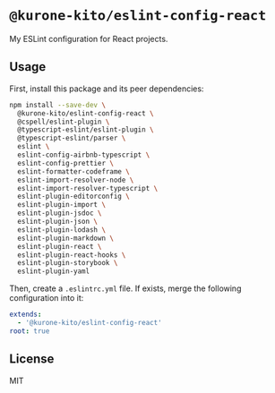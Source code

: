 # `@kurone-kito/eslint-config-react`

My ESLint configuration for React projects.

## Usage

First, install this package and its peer dependencies:

```sh
npm install --save-dev \
  @kurone-kito/eslint-config-react \
  @cspell/eslint-plugin \
  @typescript-eslint/eslint-plugin \
  @typescript-eslint/parser \
  eslint \
  eslint-config-airbnb-typescript \
  eslint-config-prettier \
  eslint-formatter-codeframe \
  eslint-import-resolver-node \
  eslint-import-resolver-typescript \
  eslint-plugin-editorconfig \
  eslint-plugin-import \
  eslint-plugin-jsdoc \
  eslint-plugin-json \
  eslint-plugin-lodash \
  eslint-plugin-markdown \
  eslint-plugin-react \
  eslint-plugin-react-hooks \
  eslint-plugin-storybook \
  eslint-plugin-yaml
```

Then, create a `.eslintrc.yml` file. If exists, merge the following configuration into it:

```yaml
extends:
  - '@kurone-kito/eslint-config-react'
root: true
```

## License

MIT
